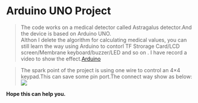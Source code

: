 # Arduino UNO Project

> The code works on a  medical detector called  Astragalus detector.And the device is based on Arduino UNO.  
> Althon I delete the  algorithm for calculating medical values, you can still learn the way using Arduino to contorl TF Strorage Card/LCD screen/Membrane keyboard/buzzer/LED and so on .
> I have record a video to show the effect.[Arduino](https://www.youtube.com/watch?v=33fNuB9bCAI)

> The spark point of the project is using one wire to control an 4×4 keypad.This can save some pin port.The connect way show as below:
![](https://github.com/2niuhe/-Jaundice-Detector/blob/master/4x3_KeypadLayout.png)


**Hope this can help you.**
